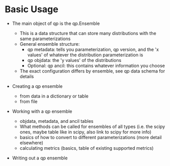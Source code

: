 # Basic Usage 


* The main object of qp is the qp.Ensemble 
    * This is a data structure that can store many distributions with the same parameterizations
    * General ensemble structure: 
        * qp metadata: tells you parameterization, qp version, and the 'x values' of whatever the distribution parameterization is
        * qp objdata: the 'y values' of the distributions 
        * Optional: qp ancil: this contains whatever information you choose
    * The exact configuration differs by ensemble, see qp data schema for details

* Creating a qp ensemble 
    * from data in a dictionary or table 
    * from file 

* Working with a qp ensemble 
    * objdata, metadata, and ancil tables 
    * What methods can be called for ensembles of all types (i.e. the scipy ones, maybe table like in scipy, also link to scipy for more info)
    * basics of how to convert to different parameterizations (more detail elsewhere)
    * calculating metrics (basics, table of existing supported metrics)

* Writing out a qp ensemble
